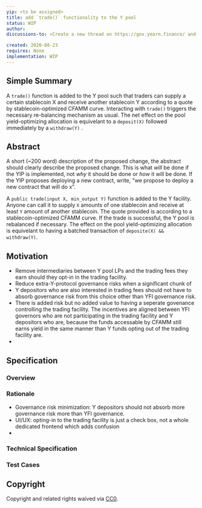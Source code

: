 ```yaml
---
yip: <to be assigned>
title: add `trade()` functionality to the Y pool
status: WIP
author: 
discussions-to: <Create a new thread on https://gov.yearn.finance/ and drop the link here>

created: 2020-08-23
requires: None
implementation: WIP
---
```


## Simple Summary
<!--"If you can't explain it simply, you don't understand it well enough." Simply describe the outcome the proposed changes intends to achieve. This should be non-technical and accessible to a casual community member.-->

A `trade()` function is added to the Y pool such that traders can supply a certain stablecoin X and receive another stablecoin Y according to a quote by stablecoin-optimized CFAMM curve. Interacting with `trade()` triggers the necessary re-balancing mechanism as usual. The net effect on the pool yield-optimizing allocation is equivelant to a `deposit(X)` followed immediately by a `withdraw(Y)`
.

## Abstract
<!--A short (~200 word) description of the proposed change, the abstract should clearly describe the proposed change. This is what *will* be done if the YIP is implemented, not *why* it should be done or *how* it will be done. If the YIP proposes deploying a new contract, write, "we propose to deploy a new contract that will do x".-->
A short (~200 word) description of the proposed change, the abstract should clearly describe the proposed change. This is what *will* be done if the YIP is implemented, not *why* it should be done or *how* it will be done. If the YIP proposes deploying a new contract, write, "we propose to deploy a new contract that will do x".

A `public trade(input X, min_output Y)` function is added to the Y facility. Anyone can call it to supply `X` amounts of one stablecoin and receive at least `Y` amount of another stablecoin. The quote provided is according to a stablecoin-optimized CFAMM curve. If the trade is successful, the Y pool is rebalanced if necessary. The effect on the pool yield-optimizing allocation is equivelant to having a batched transaction of `deposite(X) && withdraw(Y)`.


## Motivation

- Remove intermediaries between Y pool LPs and the trading fees they earn should they opt-in in the trading facility.
- Reduce extra-Y-protocol governance risks when a significant chunk of 
- Y depositors who are also interested in trading fees should not have to absorb governance risk from this choice other than YFI governance risk.
- There is added risk but no added value to having a seperate govenance controlling the trading facility. The incentives are aligned between YFI governors who are not participating in the trading facility and Y depositors who are, because the funds accessable by CFAMM still earns yield in the same manner than Y funds opting out of the trading facility are. 
- 

## Specification

### Overview

### Rationale

- Governance risk minimization: Y depositors should not absorb more governance risk more than YFI governance.
- UI/UX: opting-in to the trading facility is just a check box, not a whole dedicated frontend which adds confusion
- 

### Technical Specification

### Test Cases

## Copyright
Copyright and related rights waived via [CC0](https://creativecommons.org/publicdomain/zero/1.0/).
